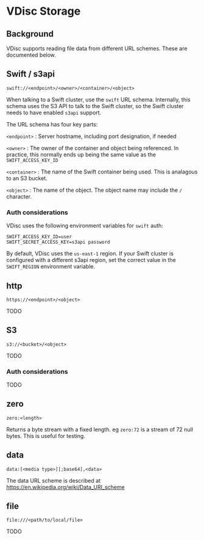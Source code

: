 # VDisc Storage

## Background

VDisc supports reading file data from different URL schemes. These are
documented below.

## Swift / s3api

`swift://<endpoint>/<owner>/<container>/<object>`

When talking to a Swift cluster, use the `swift` URL schema. Internally,
this schema uses the S3 API to talk to the Swift cluster, so the Swift
cluster needs to have enabled `s3api` support.

The URL schema has four key parts:

`<endpoint>`
:   Server hostname, including port designation, if needed

`<owner>`
:   The owner of the container and object being referenced. In practice,
    this normally ends up being the same value as the `SWIFT_ACCESS_KEY_ID`

`<container>`
:   The name of the Swift container being used. This is analagous to an S3
    bucket.

`<object>`
:   The name of the object. The object name may include the `/` character.

### Auth considerations

VDisc uses the following environment variables for `swift` auth:

    SWIFT_ACCESS_KEY_ID=user
    SWIFT_SECRET_ACCESS_KEY=s3api password

By default, VDisc uses the `us-east-1` region. If your Swift cluster is
configured with a different s3api region, set the correct value in the
`SWIFT_REGION` environment variable.


## http

`https://<endpoint>/<object>`

TODO

## S3

`s3://<bucket>/<object>`

TODO

### Auth considerations

TODO

## zero

`zero:<length>`

Returns a byte stream with a fixed length. eg `zero:72` is a stream of
72 null bytes. This is useful for testing.

## data

`data:[<media type>][;base64],<data>`

The data URL scheme is described at https://en.wikipedia.org/wiki/Data_URI_scheme

## file

`file:///<path/to/local/file>`

TODO
